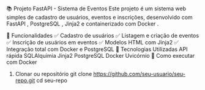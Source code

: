 📚 Projeto FastAPI - Sistema de Eventos
Este projeto é um sistema web simples de cadastro de usuários, eventos e inscrições, desenvolvido com FastAPI , PostgreSQL , Jinja2 e containerizado com Docker .

🚀 Funcionalidades
✅ Cadastro de usuários
✅ Listagem e criação de eventos
✅ Inscrição de usuários em eventos
✅ Modelos HTML com Jinja2
✅ Integração total com Docker e PostgreSQL
🧰 Tecnologias Utilizadas
API rápida
SQLAlquimia
Jinja2
PostgreSQL
Docker
Uvicórnio
🐳 Como executar com Docker
1. Clonar ou repositório
git clone https://github.com/seu-usuario/seu-repo.git
cd seu-repo
